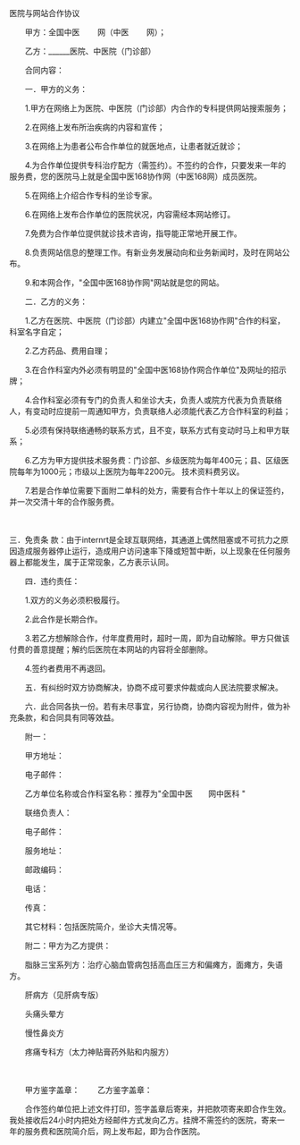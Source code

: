 



医院与网站合作协议



 

　　甲方：全国中医　　 网（中医　　 网）；　　

　　乙方：______医院、中医院（门诊部）　　

　　合同内容：　　

　　一．甲方的义务：　　

　　1.甲方在网络上为医院、中医院（门诊部）内合作的专科提供网站搜索服务；　　

　　2.在网络上发布所治疾病的内容和宣传；　　

　　3.在网络上为患者公布合作单位的就医地点，让患者就近就诊；　　

　　4.为合作单位提供专科治疗配方（需签约）。不签约的合作，只要发来一年的服务费，您的医院马上就是全国中医168协作网（中医168网）成员医院。　　

　　5.在网络上介绍合作专科的坐诊专家。　　

　　6.在网络上发布合作单位的医院状况，内容需经本网站修订。　　

　　7.免费为合作单位提供就诊技术咨询，指导能正常地开展工作。　　

　　8.负责网站信息的整理工作。有新业务发展动向和业务新闻时，及时在网站公布。　　

　　9.和本网合作，"全国中医168协作网"网站就是您的网站。　　

　　二．乙方的义务：　　

　　1.乙方在医院、中医院（门诊部）内建立"全国中医168协作网"合作的科室，科室名字自定；　　

　　2.乙方药品、费用自理；　

　　3.在合作科室内外必须有明显的"全国中医168协作网合作单位"及网址的招示牌；　　

　　4.合作科室必须有专门的负责人和坐诊大夫，负责人或院方代表为负责联络人，有变动时应提前一周通知甲方，负责联络人必须能代表乙方合作科室的利益；　　

　　5.必须有保持联络通畅的联系方式，且不变，联系方式有变动时马上和甲方联系；　　

　　6.乙方为甲方提供技术服务费：门诊部、乡级医院为每年400元；县、区级医院每年为1000元；市级以上医院为每年2200元。 技术资料费另议。　　

　　7.若是合作单位需要下面附二单科的处方，需要有合作十年以上的保证签约，并一次交清十年的合作服务费。

　　

三．免责条
款：由于internrt是全球互联网络，其通道上偶然阻塞或不可抗力之原因造成服务器停止运行，造成用户访问速率下降或短暂中断，以上现象在任何服务器上都能发生，属于正常现象，乙方表示认同。　　

　　四．违约责任：　　

　　1.双方的义务必须积极履行。　　

　　2.此合作是长期合作。　　

　　3.若乙方想解除合作，付年度费用时，超时一周，即为自动解除。甲方只做该付费的善意提醒；解约后医院在本网站的内容将全部删除。　　

　　4.签约者费用不再退回。　　

　　五．有纠纷时双方协商解决，协商不成可要求仲裁或向人民法院要求解决。　　

　　六．此合同各执一份。若有未尽事宜，另行协商，协商内容视为附件，做为补充条款，和合同具有同等效益。　　

　　附一：　　

　　甲方地址：

　　电子邮件：　　

　　乙方单位名称或合作科室名称：推荐为"全国中医　　网中医科 "　　

　　联络负责人：

　　电子邮件：　　

　　服务地址：

　　邮政编码：　　

　　电话：

　　传真：　　

　　其它材料：包括医院简介，坐诊大夫情况等。　　

　　附二：甲方为乙方提供：　　

　　脂脉三宝系列方：治疗心脑血管病包括高血压三方和偏瘫方，面瘫方，失语方。　　

　　肝病方（见肝病专版）　　

　　头痛头晕方　　

　　慢性鼻炎方　　

　　疼痛专科方（太力神贴膏药外贴和内服方）

　　　　 

　　甲方鉴字盖章：　　 乙方鉴字盖章：　　

　　合作签约单位把上述文件打印，签字盖章后寄来，并把款项寄来即合作生效。我处接收后24小时内把处方经邮件方式发向乙方。挂牌不需签约的医院，寄来一年的服务费和医院简介后，网上发布起，即为合作医院。